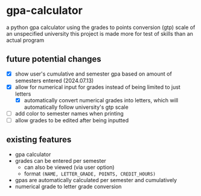 # gpa-calculator

a python gpa calculator using the grades to points conversion (gtp) scale of an unspecified university
this project is made more for test of skills than an actual program


## future potential changes
- [x] show user's cumulative and semester gpa based on amount of semesters entered (2024.07.13)
- [x] allow for numerical input for grades instead of being limited to just letters
   - [x] automatically convert numerical grades into letters, which will automatically follow university's gtp scale
- [ ] add color to semester names when printing
- [ ] allow grades to be edited after being inputted

## existing features
* gpa calculator
* grades can be entered per semester
   * can also be viewed (via user option)
   * format `(NAME, LETTER_GRADE, POINTS, CREDIT_HOURS)`
* gpas are automatically calculated per semester and cumulatively
* numerical grade to letter grade conversion
